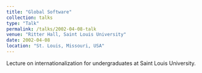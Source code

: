 ```yaml
---
title: "Global Software"
collection: talks
type: "Talk"
permalink: /talks/2002-04-08-talk
venue: "Ritter Hall, Saint Louis University"
date: 2002-04-08
location: "St. Louis, Missouri, USA"
---
```


Lecture on internationalization for undergraduates at Saint Louis University.

